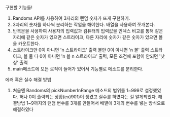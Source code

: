 구현할 기능들!
1. Randoms API를 사용하여 3자리의 랜덤 숫자가 뜨게 구현하기.
2. 3자리의 숫자를 하나씩 분리하는 작업을 해야한다. 배열을 사용하여 쪼개본다.
3. 반복문을 사용하여 사용자의 입력값과 컴퓨터의 입력값을 인덱스 비교를 통해
같은 자리에 같은 숫자가 있으면 스트라이크, 다른 자리에 숫자가 같은 숫자가 있으면
볼을 카운트한다.
4. 스트라이크만 0이 아니면 'n 스트라이크' 출력 볼만 0이 아니면 'n 볼' 출력
스트라이크, 볼 둘 다 0이 아니면 'n 볼 n 스트라이크' 출력, 모든 조건에 포함이 
안되면 '낫싱' 출력
5. main메소드에 모든 로직이 들어가 있어서 기능별로 메소드를 분리한다.

에러 혹은 실수 해결 방법
1. 처음엔 Randoms의 pickNumberInRange 메소드의 범위를 1~999로 설정했었다.
허나 0이 출력되는 상황(ex)901)이 생겼고 실수를 하였다는 걸 알게되었다. 
해결방법
1~9까지의 랜덤 변수를 3개를 만들어서 배열에 3개의 변수를 넣는 방식으로 해결하였다 

